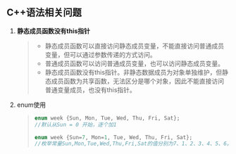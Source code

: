 ## C++语法相关问题

1. **静态成员函数没有this指针**

   > - 静态成员函数可以直接访问静态成员变量，不能直接访问普通成员变量，但可以通过参数传递的方式访问。
   > - 普通成员函数可以访问普通成员变量，也可以访问静态成员变量。
   > - 静态成员函数没有this指针。非静态数据成员为对象单独维护，但静态成员函数为共享函数，无法区分是哪个对象，因此不能直接访问普通变量成员，也没有this指针。

2. enum使用
   > ```cpp
   > enum week {Sun, Mon, Tue, Wed, Thu, Fri, Sat};
   > //默认从Sun = 0 开始，逐个加1
   > 
   > enum week {Sun=7, Mon=1, Tue, Wed, Thu, Fri, Sat};
   > //枚举常量Sun,Mon,Tue,Wed,Thu,Fri,Sat的值分别为7、1、2、3、4、5、6。
   > ```

